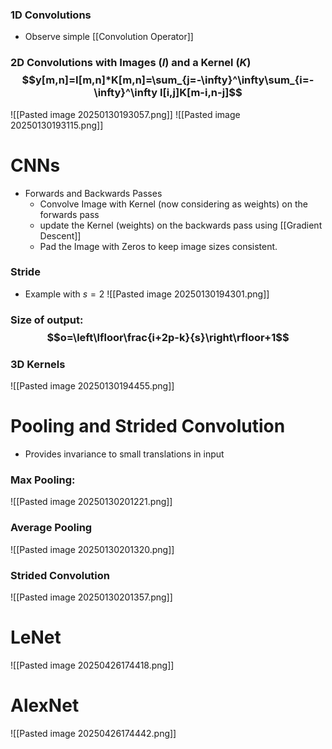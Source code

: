 ### 1D Convolutions
- Observe simple [[Convolution Operator]]
### 2D Convolutions with Images ($I$) and a Kernel ($K$)$$y[m,n]=I[m,n]*K[m,n]=\sum_{j=-\infty}^\infty\sum_{i=-\infty}^\infty I[i,j]K[m-i,n-j]$$
![[Pasted image 20250130193057.png]]
![[Pasted image 20250130193115.png]]

# CNNs
- Forwards and Backwards Passes
	- Convolve Image with Kernel (now considering as weights) on the forwards pass
	- update the Kernel (weights) on the backwards pass using [[Gradient Descent]]
	- Pad the Image with Zeros to keep image sizes consistent.

### Stride
- Example with $s=2$
![[Pasted image 20250130194301.png]]

### Size of output: $$o=\left\lfloor\frac{i+2p-k}{s}\right\rfloor+1$$
### 3D Kernels
![[Pasted image 20250130194455.png]]

# Pooling and Strided Convolution
- Provides invariance to small translations in input
### Max Pooling:
![[Pasted image 20250130201221.png]]

### Average Pooling
![[Pasted image 20250130201320.png]]

### Strided Convolution
![[Pasted image 20250130201357.png]]

# LeNet
![[Pasted image 20250426174418.png]]

# AlexNet
![[Pasted image 20250426174442.png]]


